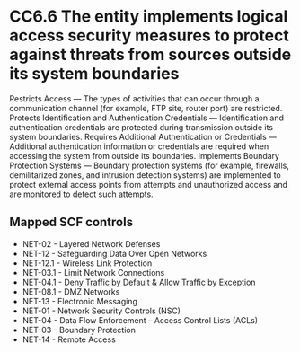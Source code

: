 # CC6.6 The entity implements logical access security measures to protect against threats from sources outside its system boundaries
Restricts Access — The types of activities that can occur through a communication channel (for example, FTP site, router port) are restricted. Protects Identification and Authentication Credentials — Identification and authentication credentials are protected during transmission outside its system boundaries. Requires Additional Authentication or Credentials — Additional authentication information or credentials are required when accessing the system from outside its boundaries. Implements Boundary Protection Systems — Boundary protection systems (for example, firewalls, demilitarized zones, and intrusion detection systems) are implemented to protect external access points from attempts and unauthorized access and are monitored to detect such attempts.
## Mapped SCF controls
- NET-02 - Layered Network Defenses
- NET-12 - Safeguarding Data Over Open Networks
- NET-12.1 - Wireless Link Protection
- NET-03.1 - Limit Network Connections
- NET-04.1 - Deny Traffic by Default & Allow Traffic by Exception
- NET-08.1 - DMZ Networks
- NET-13 - Electronic Messaging
- NET-01 - Network Security Controls (NSC)
- NET-04 - Data Flow Enforcement – Access Control Lists (ACLs)
- NET-03 - Boundary Protection
- NET-14 - Remote Access